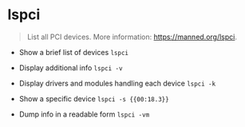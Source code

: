 # lspci
> List all PCI devices.
> More information: <https://manned.org/lspci>.

- Show a brief list of devices
`lspci`

- Display additional info
`lspci -v`

- Display drivers and modules handling each device
`lspci -k`

- Show a specific device
`lspci -s {{00:18.3}}`

- Dump info in a readable form
`lspci -vm`
